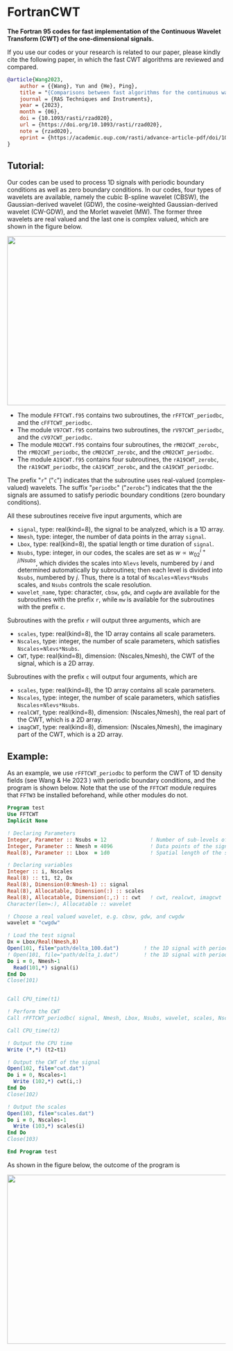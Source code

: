 # FortranCWT
**The Fortran 95 codes for fast implementation of the Continuous Wavelet Transform (CWT) of the one-dimensional signals.**

If you use our codes or your research is related to our paper, please kindly cite the following paper, in which the fast CWT algorithms are reviewed and compared.

``` bib
@article{Wang2023,
    author = {{Wang}, Yun and {He}, Ping},
    title = "{Comparisons between fast algorithms for the continuous wavelet transform and applications in cosmology: The one-dimensional case}",
    journal = {RAS Techniques and Instruments},
    year = {2023},
    month = {06},
    doi = {10.1093/rasti/rzad020},
    url = {https://doi.org/10.1093/rasti/rzad020},
    note = {rzad020},
    eprint = {https://academic.oup.com/rasti/advance-article-pdf/doi/10.1093/rasti/rzad020/50599483/rzad020.pdf},
}
```


## Tutorial:

Our codes can be used to process 1D signals with periodic boundary conditions as well as zero boundary conditions. In our codes, four types of wavelets are available, namely the cubic B-spline wavelet (CBSW), the Gaussian-derived wavelet (GDW), the cosine-weighted Gaussian-derived wavelet (CW-GDW), and the Morlet wavelet (MW). The former three wavelets are real valued and the last one is complex valued, which are shown in the figure below.
<div align=left><img width="800" height="390" src="https://github.com/WangYun1995/FortranCWT/blob/main/figures/wavelets.png"/>

- The module ```FFTCWT.f95``` contains two subroutines, the ```rFFTCWT_periodbc```, and the ```cFFTCWT_periodbc```.
- The module ```V97CWT.f95``` contains two subroutines, the ```rV97CWT_periodbc```, and the ```cV97CWT_periodbc```.
- The module ```M02CWT.f95``` contains four subroutines, the ```rM02CWT_zerobc```, the ```rM02CWT_periodbc```, the ```cM02CWT_zerobc```, and the ```cM02CWT_periodbc```.
- The module ```A19CWT.f95``` contains four subroutines, the ```rA19CWT_zerobc```, the ```rA19CWT_periodbc```, the ```cA19CWT_zerobc```, and the ```cA19CWT_periodbc```.

The prefix "```r```" ("```c```") indicates that the subroutine uses real-valued (complex-valued) wavelets. The suffix "```periodbc```" ("```zerobc```") indicates that the the signals are assumed to satisfy periodic boundary conditions (zero boundary conditions).

All these subroutines receive five input arguments, which are
- ```signal```, type: real(kind=8), the signal to be analyzed, which is a 1D array.
- ```Nmesh```, type: integer, the number of data points in the array ```signal```.
- ```Lbox```, type: real(kind=8), the spatial length or time duration of ```signal```.
- ```Nsubs```, type: integer, in our codes, the scales are set as $w\propto w_02^{i+j/Nsubs}$, which divides the scales into ```Nlevs``` levels, numbered by $i$ and determined automatically by subroutines; then each level is divided into ```Nsubs```, numbered by $j$. Thus, there is a total of ```Nscales```=```Nlevs*Nsubs``` scales, and ```Nsubs``` controls the scale resolution.
- ```wavelet_name```, type: character, ```cbsw```, ```gdw```, and ```cwgdw``` are available for the subroutines with the prefix ```r```, while ```mw``` is available for the subroutines with the prefix ```c```.

Subroutines with the prefix ```r``` will output three arguments, which are
- ```scales```, type: real(kind=8), the 1D array contains all scale parameters.
- ```Nscales```, type: integer, the number of scale parameters, which satisfies ```Nscales```=```Nlevs*Nsubs```.
- ```CWT```, type: real(kind=8), dimension: (Nscales,Nmesh), the CWT of the signal, which is a 2D array.

Subroutines with the prefix ```c``` will output four arguments, which are
- ```scales```, type: real(kind=8), the 1D array contains all scale parameters.
- ```Nscales```, type: integer, the number of scale parameters, which satisfies ```Nscales```=```Nlevs*Nsubs```.
- ```realCWT```, type: real(kind=8), dimension: (Nscales,Nmesh), the real part of the CWT, which is a 2D array.
- ```imagCWT```, type: real(kind=8), dimension: (Nscales,Nmesh), the imaginary part of the CWT, which is a 2D array.

## Example:

As an example, we use ```rFFTCWT_periodbc``` to perform the CWT of 1D density fields (see Wang & He 2023 ) with periodic boundary conditions, and the program is shown below. Note that the use of the ```FFTCWT``` module requires that ```FFTW3``` be installed beforehand, while other modules do not.
  ``` fortran
Program test
  Use FFTCWT
  Implicit None

  ! Declaring Parameters
  Integer, Parameter :: Nsubs = 12              ! Number of sub-levels of scales
  Integer, Parameter :: Nmesh = 4096            ! Data points of the signal
  Real(8), Parameter :: Lbox  = 1d0             ! Spatial length of the signal

  ! Declaring variables
  Integer :: i, Nscales 
  Real(8) :: t1, t2, Dx
  Real(8), Dimension(0:Nmesh-1) :: signal
  Real(8), Allocatable, Dimension(:) :: scales
  Real(8), Allocatable, Dimension(:,:) :: cwt   ! cwt, realcwt, imagcwt
  Character(len=:), Allocatable :: wavelet

  ! Choose a real valued wavelet, e.g. cbsw, gdw, and cwgdw 
  wavelet = "cwgdw"

  ! Load the test signal 
  Dx = Lbox/Real(Nmesh,8)        
  Open(101, file="path/delta_100.dat")        ! the 1D signal with periodic boundary condition        
  ! Open(101, file="path/delta_1.dat")        ! the 1D signal with periodic boundary condition                                                                                         
  Do i = 0, Nmesh-1                                                
    Read(101,*) signal(i)                                           
  End Do
  Close(101)  


  Call CPU_time(t1)

  ! Perform the CWT
  Call rFFTCWT_periodbc( signal, Nmesh, Lbox, Nsubs, wavelet, scales, Nscales, cwt )
  
  Call CPU_time(t2)
  
  ! Output the CPU time
  Write (*,*) (t2-t1)

  ! Output the CWT of the signal
  Open(102, file="cwt.dat")
  Do i = 0, Nscales-1
    Write (102,*) cwt(i,:)
  End Do
  Close(102)

  ! Output the scales 
  Open(103, file="scales.dat")
  Do i = 0, Nscales-1
    Write (103,*) scales(i)
  End Do
  Close(103)

End Program test
  ```
As shown in the figure below, the outcome of the program is
<div align=left><img width="800" height="390" src="https://github.com/WangYun1995/FortranCWT/blob/main/figures/dens_cwts.png"/>
  
 
